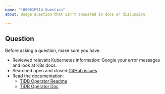 ```yaml
---
name: "\U0001F914 Question"
about: Usage question that isn't answered in docs or discussion

---
```


## Question

Before asking a question, make sure you have:

- Reviewed relevant Kubernetes information: Google your error messages and look at K8s docs.
- Searched open and closed [GitHub issues](https://github.com/pingcap/tidb-operator/issues?utf8=%E2%9C%93&q=is%3Aissue)
- Read the documentation:
  - [TiDB Operator Readme](https://github.com/pingcap/tidb-operator)
  - [TiDB Operator Doc](https://github.com/pingcap/tidb-operator/tree/master/docs)
